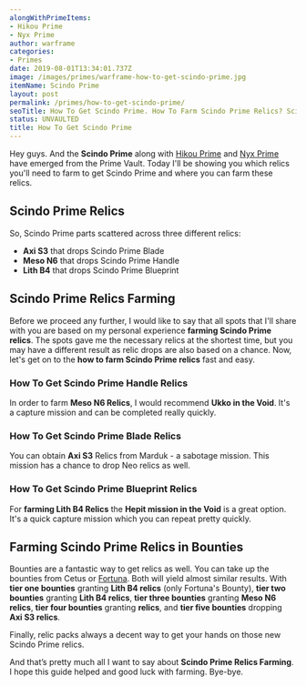 ```yaml
---
alongWithPrimeItems:
- Hikou Prime
- Nyx Prime
author: warframe
categories:
- Primes
date: 2019-08-01T13:34:01.737Z
image: /images/primes/warframe-how-to-get-scindo-prime.jpg
itemName: Scindo Prime
layout: post
permalink: /primes/how-to-get-scindo-prime/
seoTitle: How To Get Scindo Prime. How To Farm Scindo Prime Relics? Scindo Prime Unvaulted!
status: UNVAULTED
title: How To Get Scindo Prime
---
```

<p>Hey guys. And the <strong>Scindo Prime</strong> along with <a href="/primes/how-to-get-hikou-prime/" title="How To Get Hikou Prime">Hikou Prime</a> and <a href="/primes/how-to-get-nyx-prime/" title="How To Get Nyx Prime">Nyx Prime</a> have emerged from the Prime Vault. Today I'll be showing you which relics you'll need to farm to get Scindo Prime and where you can farm these relics.</p><!--more--> <h2>Scindo Prime Relics</h2> <p>So, Scindo Prime parts scattered across three different relics:</p> <ul>  <li> <b>Axi S3</b> that drops Scindo Prime Blade </li>  <li> <b>Meso N6</b> that drops Scindo Prime Handle </li>  <li> <b>Lith B4</b> that drops Scindo Prime Blueprint </li>  </ul> <h2>Scindo Prime Relics Farming</h2> <p>Before we proceed any further, I would like to say that all spots that I'll share with you are based on my personal experience <strong>farming Scindo Prime relics</strong>. The spots gave me the necessary relics at the shortest time, but you may have a different result as relic drops are also based on a chance. Now, let's get on to the <strong>how to farm Scindo Prime relics</strong> fast and easy.</p>  <h3>How To Get Scindo Prime Handle Relics</h3>     <p>In order to farm <b>Meso N6 Relics</b>, I would recommend <b>Ukko in the Void</b>. It's a capture mission and can be completed really quickly.</p>     <h3>How To Get Scindo Prime Blade Relics</h3>     <p>You can obtain <b>Axi S3</b> Relics from Marduk - a sabotage mission. This mission has a chance to drop Neo relics as well.</p>     <h3>How To Get Scindo Prime Blueprint Relics</h3>     <p>For <strong>farming Lith B4 Relics</strong> the <b>Hepit mission in the Void</b> is a great option. It's a quick capture mission which you can repeat pretty quickly.</p>      <h2>Farming Scindo Prime Relics in Bounties</h2> <p>Bounties are a fantastic way to get relics as well. You can take up the bounties from Cetus or <a href="/fortuna/" title="Warframe Fortuna">Fortuna</a>. Both will yield almost similar results.    With <b>tier one bounties</b> granting <b>Lith B4 relics</b>  (only Fortuna's Bounty),          <b>tier two bounties</b> granting <b>Lith B4 relics</b>,        <b>tier three bounties</b> granting <b>Meso N6 relics</b>,        <b>tier four bounties</b> granting <b> relics</b>,       and <b>tier five bounties</b> dropping <b>Axi S3 relics</b>.      <p>Finally, relic packs always a decent way to get your hands on those new Scindo Prime relics.</p> <p>And that’s pretty much all I want to say about <strong>Scindo Prime Relics Farming</strong>. I hope this guide helped and good luck with farming. Bye-bye.</p>